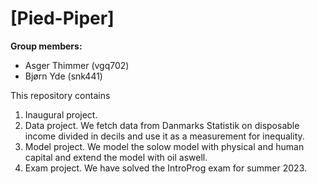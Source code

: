 # \[Pied-Piper\]

**Group members:**
- Asger Thimmer (vgq702)
- Bjørn Yde (snk441)

This repository contains  
1. Inaugural project. 
2. Data project. We fetch data from Danmarks Statistik on disposable income divided in decils and use it as a measurement for inequality.  
3. Model project. We model the solow model with physical and human capital and extend the model with oil aswell.
4. Exam project. We have solved the IntroProg exam for summer 2023.
